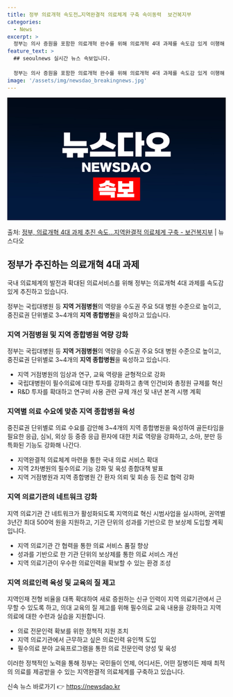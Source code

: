 ```yaml
---
title: 정부 의료개혁 속도전…지역완결적 의료체계 구축 속이동력  보건복지부
categories:
  - News
excerpt: >
  정부는 의사 증원을 포함한 의료개혁 완수를 위해 의료개혁 4대 과제를 속도감 있게 이행해 나간다는 방침이다.…
feature_text: >
  ## seoulnews 실시간 뉴스 속보입니다.

  정부는 의사 증원을 포함한 의료개혁 완수를 위해 의료개혁 4대 과제를 속도감 있게 이행해 나간다는 방침이다.…
image: '/assets/img/newsdao_breakingnews.jpg'
---
```


![뉴스다오 속보](/assets/img/newsdao_breakingnews.jpg)

<p>출처: <a href="https://newsdao.kr/3341" rel="dofollow">정부, 의료개혁 4대 과제 추진 속도…지역완결적 의료체계 구축 - 보건복지부</a> | 뉴스다오</p>

<h2 data-ke-size="size26">정부가 추진하는 의료개혁 4대 과제</h2>
국내 의료체계의 발전과 확대된 의료서비스를 위해 정부는 의료개혁 4대 과제를 속도감 있게 추진하고 있습니다.

<p data-ke-size="size16">정부는 국립대병원 등 <b>지역 거점병원</b>의 역량을 수도권 주요 5대 병원 수준으로 높이고, 중진료권 단위별로 3~4개의 <b>지역 종합병원</b>을 육성하고 있습니다.</p>

<h3>지역 거점병원 및 지역 종합병원 역량 강화</h3>
<p data-ke-size="size16">정부는 국립대병원 등 <b>지역 거점병원</b>의 역량을 수도권 주요 5대 병원 수준으로 높이고, 중진료권 단위별로 3~4개의 <b>지역 종합병원</b>을 육성하고 있습니다.</p>
<ul>
<li>지역 거점병원의 임상과 연구, 교육 역량을 균형적으로 강화</li>
<li>국립대병원이 필수의료에 대한 투자를 강화하고 총액 인건비와 총정원 규제를 혁신</li>
<li>R&D 투자를 확대하고 연구비 사용 관련 규제 개선 및 내년 본격 시행 계획</li>
</ul>

<h3>지역별 의료 수요에 맞춘 지역 종합병원 육성</h3>
<p data-ke-size="size16">중진료권 단위별로 의료 수요를 감안해 3~4개의 지역 종합병원을 육성하여 골든타임을 필요한 응급, 심뇌, 외상 등 중증 응급 환자에 대한 치료 역량을 강화하고, 소아, 분만 등 특화된 기능도 강화해 나간다.</p>
<ul>
<li>지역완결적 의료체계 마련을 통한 국내 의료 서비스 확대</li>
<li>지역 2차병원의 필수의료 기능 강화 및 육성 종합대책 발표</li>
<li>지역 거점병원과 지역 종합병원 간 환자 의뢰 및 회송 등 진료 협력 강화</li>
</ul>

<h3>지역 의료기관의 네트워크 강화</h3>
<p data-ke-size="size16">지역 의료기관 간 네트워크가 활성화되도록 지역의료 혁신 시범사업을 실시하며, 권역별 3년간 최대 500억 원을 지원하고, 기관 단위의 성과를 기반으로 한 보상제 도입할 계획입니다.</p>
<ul>
<li>지역 의료기관 간 협력을 통한 의료 서비스 품질 향상</li>
<li>성과를 기반으로 한 기관 단위의 보상제를 통한 의료 서비스 개선</li>
<li>지역 의료기관이 우수한 의료인력을 확보할 수 있는 환경 조성</li>
</ul>

<h3>지역 의료인력 육성 및 교육의 질 제고</h3>
<p data-ke-size="size16">지역인재 전형 비율을 대폭 확대하여 새로 증원하는 신규 인력이 지역 의료기관에서 근무할 수 있도록 하고, 의대 교육의 질 제고를 위해 필수의료 교육 내용을 강화하고 지역 의료에 대한 수련과 실습을 지원합니다.</p>
<ul>
<li>의료 전문인력 확보를 위한 정책적 지원 조치</li>
<li>지역 의료기관에서 근무하고 싶은 의료인력 유인책 도입</li>
<li>필수의료 분야 교육프로그램을 통한 의료 전문인력 양성 및 육성</li>
</ul>

이러한 정책적인 노력을 통해 정부는 국민들이 언제, 어디서든, 어떤 질병이든 제때 최적의 의료를 제공받을 수 있는 지역완결적 의료체계를 구축하고 있습니다. 

신속 뉴스 바로가기 👉 <a href="https://newsdao.kr" rel="dofollow">https://newsdao.kr</a>


